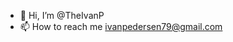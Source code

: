 - 👋 Hi, I’m @TheIvanP
- 📫 How to reach me ivanpedersen79@gmail.com

<!---
TheIvanP/TheIvanP is a ✨ special ✨ repository because its `README.md` (this file) appears on your GitHub profile.
You can click the Preview link to take a look at your changes.
--->

